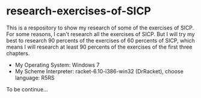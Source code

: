 # research-exercises-of-SICP
This is a respository to show my research of some of the exercises of SICP.
For some reasons, I can't research all the exercises of SICP.
But I will try my best to research 90 percents of the exercises of 60 percents of SICP,
which means I will research at least 90 percents of the exercises of the first three chapters.  
- My Operating System: Windows 7
- My Scheme Interpreter: racket-6.10-i386-win32 (DrRacket), choose language: R5RS  
  
To be continue...
